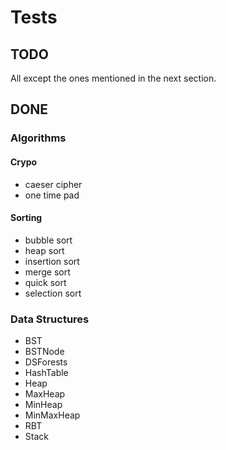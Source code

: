 # Tests

## TODO

All except the ones mentioned in the next section.

## DONE

### Algorithms

#### Crypo

- caeser cipher
- one time pad

#### Sorting

- bubble sort
- heap sort
- insertion sort
- merge sort
- quick sort
- selection sort


### Data Structures

- BST
- BSTNode
- DSForests
- HashTable
- Heap
- MaxHeap
- MinHeap
- MinMaxHeap
- RBT
- Stack

